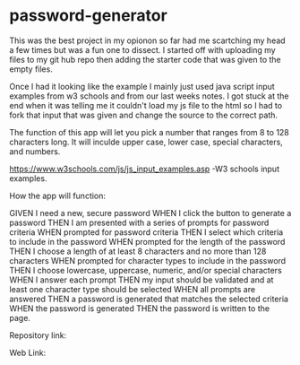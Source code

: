 # password-generator

This was the best project in my opionon so far had me scartching my head a few times but was a fun one to dissect. 
I started off with uploading my files to my git hub repo then adding the starter code that was given to the empty files. 

Once I had it looking like the example I mainly just used java script input examples from w3 schools and from our last weeks notes. I got stuck at the end when it was telling me it couldn't load my js file to the html so I had to fork that input that was given and change the source to the correct path. 

The function of this app will let you pick a number that ranges from 8 to 128 characters long. It will inculde upper case, lower case, special characters, and numbers. 

https://www.w3schools.com/js/js_input_examples.asp   -W3 schools input examples.

How the app will function:

GIVEN I need a new, secure password
WHEN I click the button to generate a password
THEN I am presented with a series of prompts for password criteria
WHEN prompted for password criteria
THEN I select which criteria to include in the password
WHEN prompted for the length of the password
THEN I choose a length of at least 8 characters and no more than 128 characters
WHEN prompted for character types to include in the password
THEN I choose lowercase, uppercase, numeric, and/or special characters
WHEN I answer each prompt
THEN my input should be validated and at least one character type should be selected
WHEN all prompts are answered
THEN a password is generated that matches the selected criteria
WHEN the password is generated
THEN the password is written to the page.

Repository link:

Web Link: